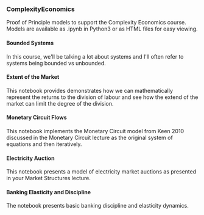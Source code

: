 ### ComplexityEconomics
Proof of Principle models to support the Complexity Economics course.  
Models are available as .ipynb in Python3 or as HTML files for easy viewing.

#### Bounded Systems
In this course, we'll be talking a lot about systems and I'll often refer to systems being bounded vs unbounded.

#### Extent of the Market
This notebook provides demonstrates how we can mathematically represent the returns to the division of labour and see how the extend of the market can limit the degree of the division.

#### Monetary Circuit Flows
This notebook implements the Monetary Circuit model from Keen 2010 discussed in the Monetary Circuit lecture as the original system of equations and then iteratively.

#### Electricity Auction
This notebook presents a model of electricity market auctions as presented in your Market Structures lecture.

#### Banking Elasticity and Discipline
The notebook presents basic banking discipline and elasticity dynamics.
